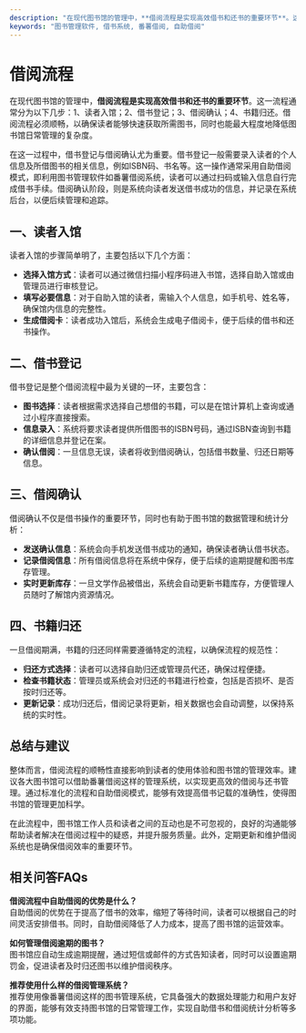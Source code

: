 ```yaml
---
description: "在现代图书馆的管理中，**借阅流程是实现高效借书和还书的重要环节**。这一流程通常分为以下几步：1、读者入馆；2、借书登记；3、借阅确认；4、书籍归还。借阅流程必须顺畅，以确保读者能够快速获取所需图书，同时也能最大程度地降低图书馆日常管理的复杂度。"
keywords: "图书管理软件, 借书系统, 番薯借阅, 自助借阅"
---
```

# 借阅流程

在现代图书馆的管理中，**借阅流程是实现高效借书和还书的重要环节**。这一流程通常分为以下几步：1、读者入馆；2、借书登记；3、借阅确认；4、书籍归还。借阅流程必须顺畅，以确保读者能够快速获取所需图书，同时也能最大程度地降低图书馆日常管理的复杂度。

在这一过程中，借书登记与借阅确认尤为重要。借书登记一般需要录入读者的个人信息及所借图书的相关信息，例如ISBN码、书名等。这一操作通常采用自助借阅模式，即利用图书管理软件如番薯借阅系统，读者可以通过扫码或输入信息自行完成借书手续。借阅确认阶段，则是系统向读者发送借书成功的信息，并记录在系统后台，以便后续管理和追踪。

## 一、读者入馆

读者入馆的步骤简单明了，主要包括以下几个方面：

- **选择入馆方式**：读者可以通过微信扫描小程序码进入书馆，选择自助入馆或由管理员进行审核登记。
- **填写必要信息**：对于自助入馆的读者，需输入个人信息，如手机号、姓名等，确保馆内信息的完整性。
- **生成借阅卡**：读者成功入馆后，系统会生成电子借阅卡，便于后续的借书和还书操作。

## 二、借书登记

借书登记是整个借阅流程中最为关键的一环，主要包含：

- **图书选择**：读者根据需求选择自己想借的书籍，可以是在馆计算机上查询或通过小程序直接搜索。
- **信息录入**：系统将要求读者提供所借图书的ISBN号码，通过ISBN查询到书籍的详细信息并登记在案。
- **确认借阅**：一旦信息无误，读者将收到借阅确认，包括借书数量、归还日期等信息。

## 三、借阅确认

借阅确认不仅是借书操作的重要环节，同时也有助于图书馆的数据管理和统计分析：

- **发送确认信息**：系统会向手机发送借书成功的通知，确保读者确认借书状态。
- **记录借阅信息**：所有借阅信息将在系统中保存，便于后续的逾期提醒和图书库存管理。
- **实时更新库存**：一旦文学作品被借出，系统会自动更新书籍库存，方便管理人员随时了解馆内资源情况。

## 四、书籍归还

一旦借阅期满，书籍的归还同样需要遵循特定的流程，以确保流程的规范性：

- **归还方式选择**：读者可以选择自助归还或管理员代还，确保过程便捷。
- **检查书籍状态**：管理员或系统会对归还的书籍进行检查，包括是否损坏、是否按时归还等。
- **更新记录**：成功归还后，借阅记录将更新，相关数据也会自动调整，以保持系统的实时性。

## 总结与建议

整体而言，借阅流程的顺畅性直接影响到读者的使用体验和图书馆的管理效率。建议各大图书馆可以借助番薯借阅这样的管理系统，以实现更高效的借阅与还书管理。通过标准化的流程和自助借阅模式，能够有效提高借书记载的准确性，使得图书馆的管理更加科学。

在此流程中，图书馆工作人员和读者之间的互动也是不可忽视的，良好的沟通能够帮助读者解决在借阅过程中的疑惑，并提升服务质量。此外，定期更新和维护借阅系统也是确保借阅效率的重要环节。

## 相关问答FAQs

**借阅流程中自助借阅的优势是什么？**  
自助借阅的优势在于提高了借书的效率，缩短了等待时间，读者可以根据自己的时间灵活安排借书。同时，自助借阅降低了人力成本，提高了图书馆的运营效率。

**如何管理借阅逾期的图书？**  
图书馆应自动生成逾期提醒，通过短信或邮件的方式告知读者，同时可以设置逾期罚金，促进读者及时归还图书以维护借阅秩序。

**推荐使用什么样的借阅管理系统？**  
推荐使用像番薯借阅这样的图书管理系统，它具备强大的数据处理能力和用户友好的界面，能够有效支持图书馆的日常管理工作，实现自助借书和借阅统计分析等多项功能。
